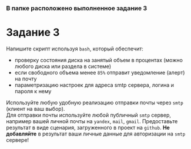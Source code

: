 ### В папке расположено выполненное задание 3
# Задание 3
Напишите скрипт используя `bash`, который обеспечит:
* проверку состояния диска на занятый объем в процентах (можно любого диска или раздела в системе)
* если свободного объема менее `85%` отправит уведомление (алерт) на почту
* параметризацию настроек для адреса smtp сервера, логина и пароля к нему

Используйте любую удобную реализацию отправки почты через `smtp` (клиент на ваш выбор).\
Для отправки почты используйте любой публичный `smtp` сервер, например вашей личной почты на
`yandex`, `mail`, `gmail`.
Предоставьте результат в виде сценария, загруженного в проект на `github`.
**Не добавляйте** в результат ваши личные данные для авторизации на `smtp` сервере!
